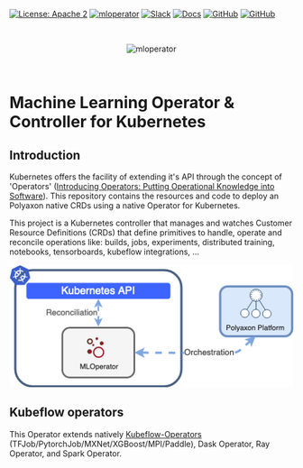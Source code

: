 [![License: Apache 2](https://img.shields.io/badge/License-apache2-green.svg)](LICENSE)
[![mloperator](https://github.com/polyaxon/mloperator/actions/workflows/tests.yml/badge.svg)](https://github.com/polyaxon/mloperator/actions/workflows/tests.yml)
[![Slack](https://img.shields.io/badge/chat-on%20slack-aadada.svg?logo=slack&longCache=true)](https://polyaxon.com/slack/)
[![Docs](https://img.shields.io/badge/docs-stable-brightgreen.svg?style=flat)](https://polyaxon.com/docs/)
[![GitHub](https://img.shields.io/badge/issue_tracker-github-blue?logo=github)](https://github.com/polyaxon/polyaxon/issues)
[![GitHub](https://img.shields.io/badge/roadmap-github-blue?logo=github)](https://github.com/polyaxon/polyaxon/milestones)

<br>
<p align="center">
  <p align="center">
    <img src="https://raw.githubusercontent.com/polyaxon/polyaxon/master/artifacts/packages/mloperator.svg" alt="mloperator" height="100">
  </p>
</p>
<br>

# Machine Learning Operator & Controller for Kubernetes

## Introduction

Kubernetes offers the facility of extending it's API through the concept of 'Operators' ([Introducing Operators: Putting Operational Knowledge into Software](https://coreos.com/blog/introducing-operators.html)). This repository contains the resources and code to deploy an Polyaxon native CRDs using a native Operator for Kubernetes.

This project is a Kubernetes controller that manages and watches Customer Resource Definitions (CRDs) that define primitives to handle, operate and reconcile operations like: builds, jobs, experiments, distributed training, notebooks, tensorboards, kubeflow integrations, ...

![MLOperator Architecture](./artifacts/MLOperator-architecture.png)

## Kubeflow operators

This Operator extends natively [Kubeflow-Operators](https://github.com/polyaxon/training-operator) (TFJob/PytorchJob/MXNet/XGBoost/MPI/Paddle), Dask Operator, Ray Operator, and Spark Operator.
